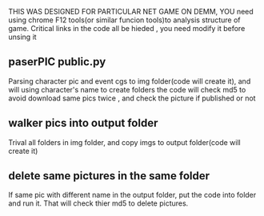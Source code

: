 THIS WAS DESIGNED FOR PARTICULAR NET GAME ON DEMM, YOU need using chrome F12 tools(or similar funcion tools)to analysis structure of game.
Critical links in the code all be hieded , you need modify it before unsing it
 

## paserPIC  public.py    
Parsing character pic and event cgs to img folder(code will create it), and will using character's name to create folders
the code will check md5 to avoid download same pics twice , and check the picture if published or not


## walker pics into output folder
Trival all folders in img folder, and copy imgs to output folder(code will create it)

## delete same pictures in the same folder
If same pic with different name in the output folder, put the code into folder and run it.
That will check thier md5 to delete pictures. 
